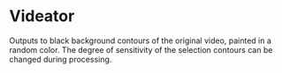 # Videator

Outputs to black background contours of the original video, painted in a random color. The degree of sensitivity of the selection contours can be changed during processing.
